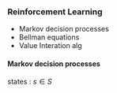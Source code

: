 ### Reinforcement Learning

* Markov decision processes
* Bellman equations
* Value Interation alg

#### Markov decision processes

states : $s \in S$
